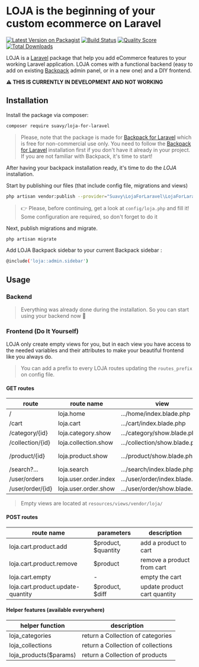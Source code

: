 # LOJA is the beginning of your custom ecommerce on Laravel

[![Latest Version on Packagist](https://img.shields.io/packagist/v/suavy/loja-for-laravel.svg?style=flat-square)](https://packagist.org/packages/suavy/loja-for-laravel)
[![Build Status](https://img.shields.io/travis/suavy/loja-for-laravel/master.svg?style=flat-square)](https://travis-ci.org/suavy/loja-for-laravel)
[![Quality Score](https://img.shields.io/scrutinizer/g/suavy/loja-for-laravel.svg?style=flat-square)](https://scrutinizer-ci.com/g/suavy/loja-for-laravel)
[![Total Downloads](https://img.shields.io/packagist/dt/suavy/loja-for-laravel.svg?style=flat-square)](https://packagist.org/packages/suavy/loja-for-laravel)

LOJA is a [Laravel](https://laravel.com/) package that help you add eCommerce features to your working Laravel application. LOJA comes with a functional backend (easy to add on existing [Backpack](https://backpackforlaravel.com/) admin panel, or in a new one) and a DIY frontend.

__:warning: THIS IS CURRENTLY IN DEVELOPMENT AND NOT WORKING__

## Installation

Install the package via composer:

```bash
composer require suavy/loja-for-laravel
```

> Please, note that the package is made for [Backpack for Laravel](https://backpackforlaravel.com/) which is free for non-commercial use only. You need to follow the [Backpack for Laravel](https://backpackforlaravel.com/) installation first if you don't have it already in your project. If you are not familiar with Backpack, it's time to start!

After having your backpack installation ready, it's time to do the *LOJA* installation.

Start by publishing our files (that include config file, migrations and views)

```bash
php artisan vendor:publish --provider="Suavy\LojaForLaravel\LojaForLaravelServiceProvider"
```

> :point_right: Please, before continuing, get a look at ``config/loja.php`` and fill it! Some configuration are required, so don't forget to do it 

Next, publish migrations and migrate.
```bash
php artisan migrate
```


Add LOJA Backpack sidebar to your current Backpack sidebar :
```bash
@include('loja::admin.sidebar')
```

<!--
Add LOJA Backpack routes ....
```bash
todo
```
-->

<!--
Add LOJA front routes to your web file (or custom) aka Front routes integration
```bash
...
```
-->

<!--
- Stripe configuration ? or already done in main config ?
-->

## Usage

### Backend
> Everything was already done during the installation. So you can start using your backend now :rocket:

### Frontend (Do It Yourself)
LOJA only create empty views for you, but in each view you have access to the needed variables and their attributes to make your beautiful frontend like you always do.

> You can add a prefix to every LOJA routes updating the ``routes_prefix`` on config file.

#### GET routes

| route | route name | view | variables |
|---|---|---|---|
| / | loja.home | .../home/index.blade.php | $featuredProducts |
| /cart | loja.cart | .../cart/index.blade.php | $cart |
| /category/{id} | loja.category.show | .../category/show.blade.php |  $category |
| /collection/{id} | loja.collection.show | .../collection/show.blade.php | $collection |
| /product/{id} | loja.product.show | .../product/show.blade.php | $product, $relatedProducts |
| /search?... | loja.search | .../search/index.blade.php | $products |
| /user/orders | loja.user.order.index | .../user/order/index.blade.php | $orders |
| /user/order/{id} | loja.user.order.show | .../user/order/show.blade.php | $order |

> Empty views are located at ``resources/views/vendor/loja/``

<!-- todo Missing checkout/payment routes -->

#### POST routes

| route name | parameters | description |
|---|---|---|
| loja.cart.product.add | $product, $quantity | add a product to cart |
| loja.cart.product.remove | $product | remove a product from cart |
| loja.cart.empty | - | empty the cart |
| loja.cart.product.update-quantity | $product, $diff | update product cart quantity |

#### Helper features (available everywhere)

| helper function | description |
|---|---|
| loja_categories | return a Collection of categories |
| loja_collections | return a Collection of collections |
| loja_products($params) | return a Collection of products |
